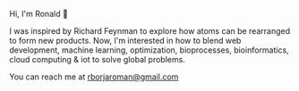 Hi, I'm Ronald 👋

I was inspired by Richard Feynman to explore how atoms can be rearranged to form new products. Now, I'm interested in how to blend web development, machine learning, optimization, bioprocesses, bioinformatics, cloud computing & iot to solve global problems. 

You can reach me at 
rborjaroman@gmail.com

<!--
**ronaldborja/ronaldborja** is a ✨ _special_ ✨ repository because its `README.md` (this file) appears on your GitHub profile.

Here are some ideas to get you started:

- 🔭 I’m currently working on ...
- 🌱 I’m currently learning ...
- 👯 I’m looking to collaborate on ...
- 🤔 I’m looking for help with ...
- 💬 Ask me about ...
- 📫 How to reach me: ...
- 😄 Pronouns: ...
- ⚡ Fun fact: ...
-->
